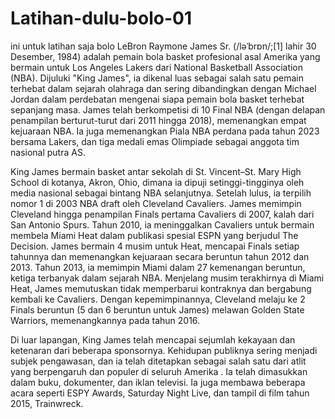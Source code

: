 # Latihan-dulu-bolo-01
ini untuk latihan saja bolo
LeBron Raymone James Sr. (/ləˈbrɒn/;[1] lahir 30 Desember, 1984) adalah pemain bola basket profesional asal Amerika yang bermain untuk Los Angeles Lakers dari National Basketball Association (NBA). Dijuluki "King James", ia dikenal luas sebagai salah satu pemain terhebat dalam sejarah olahraga dan sering dibandingkan dengan Michael Jordan dalam perdebatan mengenai siapa pemain bola basket terhebat sepanjang masa. James telah berkompetisi di 10 Final NBA (dengan delapan penampilan berturut-turut dari 2011 hingga 2018), memenangkan empat kejuaraan NBA. Ia juga memenangkan Piala NBA perdana pada tahun 2023 bersama Lakers, dan tiga medali emas Olimpiade sebagai anggota tim nasional putra AS.

King James bermain basket antar sekolah di St. Vincent–St. Mary High School di kotanya, Akron, Ohio, dimana ia dipuji setinggi-tingginya oleh media nasional sebagai bintang NBA selanjutnya. Setelah lulus, ia terpilih nomor 1 di 2003 NBA draft oleh Cleveland Cavaliers. James memimpin Cleveland hingga penampilan Finals pertama Cavaliers di 2007, kalah dari San Antonio Spurs. Tahun 2010, ia meninggalkan Cavaliers untuk bermain membela Miami Heat dalam publikasi spesial ESPN yang berjudul The Decision. James bermain 4 musim untuk Heat, mencapai Finals setiap tahunnya dan memenangkan kejuaraan secara beruntun tahun 2012 dan 2013. Tahun 2013, ia memimpin Miami dalam 27 kemenangan beruntun, ketiga terbanyak dalam sejarah NBA. Menjelang musim terakhirnya di Miami Heat, James memutuskan tidak memperbarui kontraknya dan bergabung kembali ke Cavaliers. Dengan kepemimpinannya, Cleveland melaju ke 2 Finals beruntun (5 dan 6 beruntun untuk James) melawan Golden State Warriors, memenangkannya pada tahun 2016.

Di luar lapangan, King James telah mencapai sejumlah kekayaan dan ketenaran dari beberapa sponsornya. Kehidupan publiknya sering menjadi subjek pengawasan, dan ia telah ditetapkan sebagai salah satu dari atlit yang berpengaruh dan populer di seluruh Amerika . Ia telah dimasukkan dalam buku, dokumenter, dan iklan televisi. Ia juga membawa beberapa acara seperti ESPY Awards, Saturday Night Live, dan tampil di film tahun 2015, Trainwreck.
